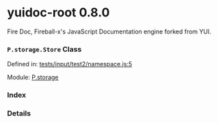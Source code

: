 
# yuidoc-root 0.8.0

Fire Doc, Fireball-x&#x27;s JavaScript Documentation engine forked from YUI.

### `P.storage.Store` Class


Defined in: [tests/input/test2/namespace.js:5](../files/tests/input/test2/namespace.js.js)

Module: [P.storage](../modules/P.storage.md)




 

### Index







### Details




